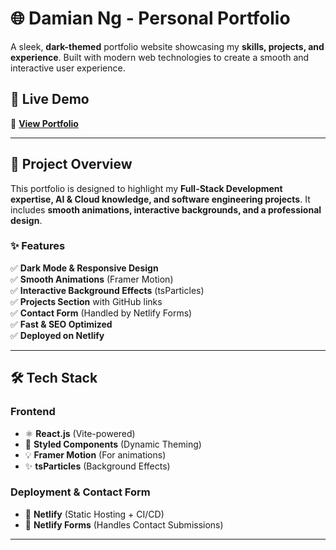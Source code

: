 # 🌐 Damian Ng - Personal Portfolio

A sleek, **dark-themed** portfolio website showcasing my **skills, projects, and experience**. Built with modern web technologies to create a smooth and interactive user experience.

## 🚀 Live Demo  
🔗 **[View Portfolio](https://damianngportfolio.netlify.app)** 

---

## 📁 Project Overview  
This portfolio is designed to highlight my **Full-Stack Development expertise, AI & Cloud knowledge, and software engineering projects**. It includes **smooth animations, interactive backgrounds, and a professional design**.

### **✨ Features**
✅ **Dark Mode & Responsive Design**  
✅ **Smooth Animations** (Framer Motion)  
✅ **Interactive Background Effects** (tsParticles)  
✅ **Projects Section** with GitHub links  
✅ **Contact Form** (Handled by Netlify Forms)  
✅ **Fast & SEO Optimized**  
✅ **Deployed on Netlify**  

---

## 🛠 Tech Stack  
### **Frontend**  
- ⚛ **React.js** (Vite-powered)  
- 🎨 **Styled Components** (Dynamic Theming)  
- 💡 **Framer Motion** (For animations)  
- ✨ **tsParticles** (Background Effects)  

### **Deployment & Contact Form**  
- 🚀 **Netlify** (Static Hosting + CI/CD)  
- 📨 **Netlify Forms** (Handles Contact Submissions)  

---

